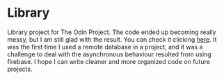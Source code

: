 # Library

Library project for The Odin Project.
The code ended up becoming really messy, but I am still glad with the result. You can check it clicking [here](https://robertompfm.github.io/library/).
It was the first time I used a remote database in a project, and it was a challenge to deal with the asynchronous behaviour resulted from using firebase.
I hope I can write cleaner and more organized code on future projects.
